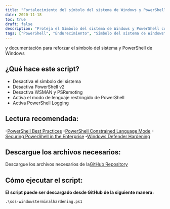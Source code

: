 ```yaml
---
title: "Fortalecimiento del símbolo del sistema de Windows y PowerShell"
date: 2020-11-18
toc: true
draft: false
description: "Proteja el Símbolo del sistema de Windows y PowerShell con nuestra completa documentación y secuencias de comandos de refuerzo, que mejoran la seguridad y el cumplimiento del sistema."
tags: ["PowerShell", "Endurecimiento", "Símbolo del sistema de Windows", "Seguridad", "Conformidad", "Automatización", "Modo de lenguaje restringido", "Registro PowerShell", "Script PowerShell", "WSMAN", "PSRemoting", "Seguridad de las empresas", "Equipo azul", "Ciberseguridad", "Buenas prácticas", "Desactivar símbolo del sistema", "Desactivar PowerShell v2", "Repositorio GitHub", "Windows Defender", "Microsoft"]
---
```

 y documentación para reforzar el símbolo del sistema y PowerShell de Windows

## ¿Qué hace este script?
- Desactiva el símbolo del sistema
- Desactiva PowerShell v2
- Desactiva WSMAN y PSRemoting
- Activa el modo de lenguaje restringido de PowerShell
- Activa PowerShell Logging

## Lectura recomendada:
-[PowerShell Best Practices](https://www.digitalshadows.com/blog-and-research/powershell-security-best-practices/)
-[PowerShell Constrained Language Mode](https://devblogs.microsoft.com/powershell/powershell-constrained-language-mode/)
-[Securing PowerShell in the Enterprise](https://www.cyber.gov.au/acsc/view-all-content/publications/securing-powershell-enterprise)
-[Windows Defender Hardening](https://github.com/simeononsecurity/Windows-Defender-Hardening)

## Descargue los archivos necesarios:

Descargue los archivos necesarios de la[GitHub Repository](https://github.com/simeononsecurity/Windows-Terminal-Hardening)

## Cómo ejecutar el script:

**El script puede ser descargado desde GitHub de la siguiente manera:**
```
.\sos-windowsterminalhardening.ps1
```
